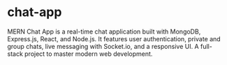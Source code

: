 # chat-app
MERN Chat App is a real-time chat application built with MongoDB, Express.js, React, and Node.js. It features user authentication, private and group chats, live messaging with Socket.io, and a responsive UI. A full-stack project to master modern web development.
